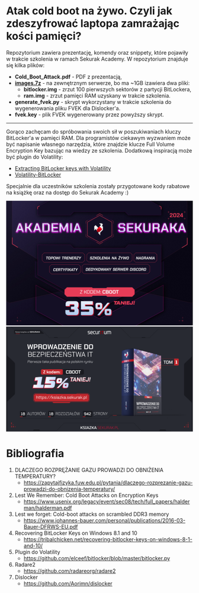 # Atak cold boot na żywo. Czyli jak zdeszyfrować laptopa zamrażając kości pamięci?
Repozytorium zawiera prezentację, komendy oraz snippety, które pojawiły w trakcie szkolenia w ramach Sekurak Academy.
W repozytorium znajduje się kilka plików:
- **Cold_Boot_Attack.pdf** - PDF z prezentacją,
- [**images.7z**](https://leftarcode.com/coldboot/images.7z) - na zewnętrznym serwerze, bo ma ~1GB izawiera dwa pliki:
    - **bitlocker.img** - zrzut 100 pierwszych sektorów z partycji BitLockera,
    - **ram.img** - zrzut pamięci RAM uzyskany w trakcie szkolenia.
- **generate_fvek.py** - skrypt wykorzystany w trakcie szkolenia do wygenerowania pliku FVEK dla Dislocker'a.
- **fvek.key** - plik FVEK wygenerowany przez powyższy skrypt.

---

Gorąco zachęcam do spróbowania swoich sił w poszukiwaniach kluczy BitLocker'a w pamięci RAM.
Dla programistów ciekawym wyzwaniem może być napisanie własnego narzędzia, które znajdzie klucze Full Volume Encryption Key bazując na wiedzy ze szkolenia.
Dodatkową inspiracją może być plugin do Volatility:
- [Extracting BitLocker keys with Volatility](https://tribalchicken.net/extracting-bitlocker-keys-with-volatility-part-1-poc/)
- [Volatility-BitLocker](https://github.com/breppo/Volatility-BitLocker/blob/master/bitlocker.py)


Specjalnie dla uczestników szkolenia zostały przygotowane kody rabatowe na książkę oraz na dostęp do Sekurak Academy :)

![Sekurak Academy](assets/sekurak_academy.jpg)
![Książka Wprowadzenie do bezpieczeństwa IT](assets/ksiazka.png)

# Bibliografia
1. DLACZEGO ROZPRĘŻANIE GAZU PROWADZI DO OBNIŻENIA TEMPERATURY?
    - https://zapytajfizyka.fuw.edu.pl/pytania/dlaczego-rozprezanie-gazu-prowadzi-do-obnizenia-temperatury/
2. Lest We Remember: Cold Boot Attacks on Encryption Keys
    - https://www.usenix.org/legacy/event/sec08/tech/full_papers/halderman/halderman.pdf
3. Lest we forget: Cold-boot attacks on scrambled DDR3 memory
    - https://www.johannes-bauer.com/personal/publications/2016-03-Bauer-DFRWS-EU.pdf
4. Recovering BitLocker Keys on Windows 8.1 and 10
    - https://tribalchicken.net/recovering-bitlocker-keys-on-windows-8-1-and-10/
5. Plugin do Volatility
    - https://github.com/elceef/bitlocker/blob/master/bitlocker.py
6. Radare2
    - https://github.com/radareorg/radare2
7. Dislocker
    - https://github.com/Aorimn/dislocker
